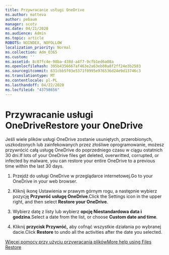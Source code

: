 ```yaml
---
title: Przywracanie usługi OneDrive
ms.author: matteva
author: pebaum
manager: scotv
ms.date: 04/21/2020
ms.audience: Admin
ms.topic: article
ROBOTS: NOINDEX, NOFOLLOW
localization_priority: Normal
ms.collection: Adm_O365
ms.custom: ''
ms.assetid: 8c07fc4e-98ba-438d-a4f7-9cfb1ed6a08a
ms.openlocfilehash: 395b4356667af463e2a63eb80a8f2ff24e3b2583
ms.sourcegitcommit: 631cbb5f03e5371f0995e976536d24e9d13746c3
ms.translationtype: MT
ms.contentlocale: pl-PL
ms.lasthandoff: 04/22/2020
ms.locfileid: "43758656"
---
```

# <a name="restore-your-onedrive"></a><span data-ttu-id="52d01-102">Przywracanie usługi OneDrive</span><span class="sxs-lookup"><span data-stu-id="52d01-102">Restore your OneDrive</span></span>

<span data-ttu-id="52d01-103">Jeśli wiele plików usługi OneDrive zostanie usuniętych, przerobionych, uszkodzonych lub zainfekowanych przez złośliwe oprogramowanie, możesz przywrócić całą usługę OneDrive do poprzedniego czasu w ciągu ostatnich 30 dni.</span><span class="sxs-lookup"><span data-stu-id="52d01-103">If lots of your OneDrive files get deleted, overwritted, corrupted, or infected by malware, you can restore your entire OneDrive to a previous time within the last 30 days.</span></span>
  
1. <span data-ttu-id="52d01-104">Przejdź do usługi OneDrive w przeglądarce internetowej.</span><span class="sxs-lookup"><span data-stu-id="52d01-104">Go to your OneDrive in your web browser.</span></span>
    
2. <span data-ttu-id="52d01-105">Kliknij ikonę Ustawienia w prawym górnym rogu, a następnie wybierz pozycję **Przywróć usługę OneDrive**.</span><span class="sxs-lookup"><span data-stu-id="52d01-105">Click the Settings icon in the upper right, and then select **Restore your OneDrive**.</span></span>
    
3. <span data-ttu-id="52d01-106">Wybierz datę z listy lub wybierz **opcję Niestandardowa data i godzina**.</span><span class="sxs-lookup"><span data-stu-id="52d01-106">Select a date from the list, or choose **Custom date and time**.</span></span>
    
4. <span data-ttu-id="52d01-107">Kliknij **przycisk Przywróć,** aby cofnąć wszystkie działania po wybranej dacie.</span><span class="sxs-lookup"><span data-stu-id="52d01-107">Click **Restore** to undo all the activities after the date you selected.</span></span> 
    
[<span data-ttu-id="52d01-108">Więcej pomocy przy użyciu przywracania plików</span><span class="sxs-lookup"><span data-stu-id="52d01-108">More help using Files Restore</span></span>](https://go.microsoft.com/fwlink/?linkid=872874)
  

